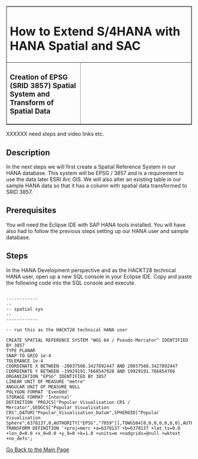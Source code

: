<table width=100% border=>
<tr><td colspan=2><h1>How to Extend S/4HANA with HANA Spatial and SAC</h1></td></tr>
<tr><td><h3>Creation of EPSG (SRID 3857) Spatial System and Transform of Spatial Data</h3></td><td width=60%></br>&nbsp;</p></td></tr>
</table>

XXXXXX need steps and video links etc.	

## Description

In the next steps we will first create a Spatial Reference System in our HANA database. This system will be EPSG / 3857 and is a requirement to use the data later ESRI Arc GIS. We will also alter an existing table in our sample HANA data so that it has a column with spatial data transformed to SRID 3857.


## Prerequisites

You will need the Eclipse IDE with SAP HANA tools installed. You will have also had to follow the previous steps setting up our HANA user and sample database.


## Steps

In the HANA Development perspective and as the HACKT28 technical HANA user, open up a new SQL console in your Eclipse IDE. Copy and paste the following code into the SQL console and execute. 

```

------------
--
-- spatial sys
--
------------

-- run this as the HACKT28 technical HANA user

CREATE SPATIAL REFERENCE SYSTEM "WGS 84 / Pseudo-Mercator" IDENTIFIED BY 3857
TYPE PLANAR
SNAP TO GRID 1e-4
TOLERANCE 1e-4
COORDINATE X BETWEEN -20037508.3427892447 AND 20037508.3427892447
COORDINATE Y BETWEEN -19929191.7668547928 AND 19929191.766854766
ORGANIZATION "EPSG" IDENTIFIED BY 3857
LINEAR UNIT OF MEASURE "metre"
ANGULAR UNIT OF MEASURE NULL
POLYGON FORMAT 'EvenOdd'
STORAGE FORMAT 'Internal'
DEFINITION 'PROJCS["Popular Visualisation CRS / Mercator",GEOGCS["Popular Visualisation CRS",DATUM["Popular_Visualisation_Datum",SPHEROID["Popular Visualisation Sphere",6378137,0,AUTHORITY["EPSG","7059"]],TOWGS84[0,0,0,0,0,0,0],AUTHORITY["EPSG","6055"]],PRIMEM["Greenwich",0,AUTHORITY["EPSG","8901"]],UNIT["degree",0.01745329251994328,AUTHORITY["EPSG","9122"]],AUTHORITY["EPSG","4055"]],UNIT["metre",1,AUTHORITY["EPSG","9001"]],PROJECTION["Mercator_1SP"],PARAMETER["central_meridian",0],PARAMETER["scale_factor",1],PARAMETER["false_easting",0],PARAMETER["false_northing",0],AUTHORITY["EPSG","3785"],AXIS["X",EAST],AXIS["Y",NORTH]]'
TRANSFORM DEFINITION '+proj=merc +a=6378137 +b=6378137 +lat_ts=0.0 +lon_0=0.0 +x_0=0.0 +y_0=0 +k=1.0 +units=m +nadgrids=@null +wktext  +no_defs';

```

[Go Back to the Main Page](../demoHowTo.md)
